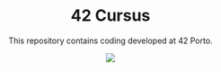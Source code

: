 
<h1 align="center">
	42 Cursus
</h1>

<p align="center">

</p>

<p align="center">
This repository contains coding developed at 42 Porto.
</p>

<p align="center">
  <img src="https://badge42.vercel.app/api/v2/clacbrcpv01070fkyabnoijyu/stats?cursusId=21&coalitionId=292" />
</p>

